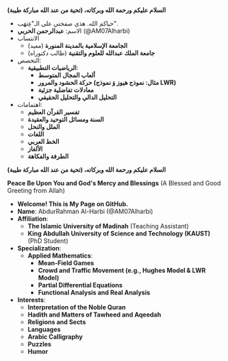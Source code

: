 
**السلام عليكم ورحمة الله وبركاته، (تحية من عند الله مباركة طيبة)**

- حياكم الله. هذي صفحتي على الـ"غِتهَب".
- الاسم: **عبدالرحمن الحربي** (@AM07Alharbi)
- الانتساب
  * **الجامعة الإسلامية بالمدينة المنورة** (معيد)
  * **جامعة الملك عبدالله للعلوم والتقنية** (طالب دكتوراه)
- التخصص:
  * **الرياضيات التطبيقية**:
    + **ألعاب المجال المتوسط**
    + **حركة الحشود والمرور (مثال: نموذج هيوز وَ نموذج LWR)**
    + **معادلات تفاضلية جزئية**
    + **التحليل الدالي والتحليل الحقيقي**
 - اهتمامات:
   * **تفسير القرآن العظيم**
   * **السنة ومسائل التوحيد والعقيدة**
   * **الملل والنحل**
   * **اللغات**
   * **الخط العربي**
   * **الألغاز**
   * **الطرفة والفكاهة**

<div dir="ltr">
 
 **السلام عليكم ورحمة الله وبركاته، (تحية من عند الله مباركة طيبة)**
 
**Peace Be Upon You and God's Mercy and Blessings** (A Blessed and Good Greeting from Allah)

- **Welcome! This is My Page on GitHub.**
- **Name**: AbdurRahman Al-Harbi (@AM07Alharbi)
- **Affiliation**:
  * **The Islamic University of Madinah** (Teaching Assistant)
  * **King Abdullah University of Science and Technology (KAUST)** (PhD Student)
- **Specialization**:
  * **Applied Mathematics**:
    + **Mean-Field Games**
    + **Crowd and Traffic Movement (e.g., Hughes Model & LWR Model)**
    + **Partial Differential Equations**
    + **Functional Analysis and Real Analysis**
- **Interests**:
  * **Interpretation of the Noble Quran**
  * **Hadith and Matters of Tawheed and Aqeedah**
  * **Religions and Sects**
  * **Languages**
  * **Arabic Calligraphy**
  * **Puzzles**
  * **Humor**
    
</div>

<!---
AM07Alharbi/AM07Alharbi is a ✨ special ✨ repository because its `README.md` (this file) appears on your GitHub profile.
You can click the Preview link to take a look at your changes.
--->
